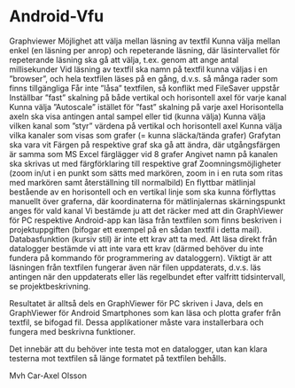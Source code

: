 # Android-Vfu
Graphviewer
Möjlighet att välja mellan läsning av textfil
Kunna välja mellan enkel (en läsning per anrop) och repeterande läsning, där läsintervallet för repeterande läsning ska gå att välja, t.ex. genom att ange antal millisekunder
Vid läsning av textfil ska namn på textfil kunna väljas i en ”browser”, och hela textfilen läses på en gång, d.v.s. så många rader som finns tillgängliga
Får inte ”låsa” textfilen, så konflikt med FileSaver  uppstår
Inställbar ”fast” skalning på både vertikal och horisontell axel för varje kanal
Kunna välja ”Autoscale” istället för ”fast” skalning på varje axel
Horisontella axeln ska visa antingen antal sampel eller tid (kunna välja)
Kunna välja vilken kanal som ”styr” värdena på vertikal och horisontell axel
Kunna välja vilka kanaler som visas som grafer (= kunna släcka/tända grafer)
Grafytan ska vara vit
Färgen på respektive graf ska gå att ändra, där utgångsfärgen är samma som MS Excel färglägger vid 8 grafer
Angivet namn på kanalen ska skrivas ut med färgförklaring till respektive graf
Zoomningsmöjligheter (zoom in/ut i en punkt som sätts med markören, zoom in i en ruta som ritas med markören samt återställning till normalbild)
En flyttbar mätlinjal bestående av en horisontell och en vertikal linje som ska kunna förflyttas manuellt över graferna, där koordinaterna för mätlinjalernas skärningspunkt anges för vald kanal
Vi bestämde ju att det räcker med att din GraphViewer för PC respektive Android-app kan läsa från textfilen som finns beskriven i projektuppgiften (bifogar ett exempel på en sådan textfil i detta mail). Databasfunktion (kursiv stil) är inte ett krav att ta med. Att läsa direkt från datalogger bestämde vi att inte vara ett krav (därmed behöver du inte fundera på kommando för programmering av dataloggern). Viktigt är att läsningen från textfilen fungerar även när filen uppdaterats, d.v.s. läs antingen när den uppdaterats eller läs regelbundet efter valfritt tidsintervall, se projektbeskrivning.
 
Resultatet är alltså dels en GraphViewer för PC skriven i Java, dels en GraphViewer för Android Smartphones som kan läsa och plotta grafer från textfil, se bifogad fil. Dessa applikationer måste vara installerbara och fungera med beskrivna funktioner.
 
Det innebär att du behöver inte testa mot en datalogger, utan kan klara testerna mot textfilen så länge formatet på textfilen behålls.
 
Mvh
Car-Axel Olsson
